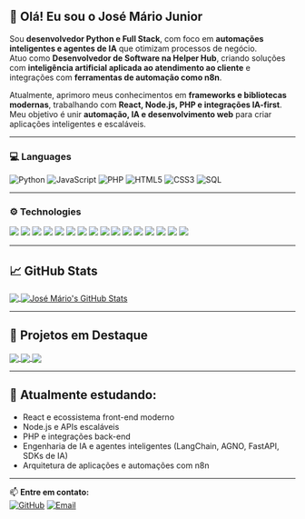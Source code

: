 ## 👋 Olá! Eu sou o José Mário Junior  

Sou **desenvolvedor Python e Full Stack**, com foco em **automações inteligentes e agentes de IA** que otimizam processos de negócio.  
Atuo como **Desenvolvedor de Software na Helper Hub**, criando soluções com **inteligência artificial aplicada ao atendimento ao cliente** e integrações com **ferramentas de automação como n8n**.  

Atualmente, aprimoro meus conhecimentos em **frameworks e bibliotecas modernas**, trabalhando com **React, Node.js, PHP e integrações IA-first**.  
Meu objetivo é unir **automação, IA e desenvolvimento web** para criar aplicações inteligentes e escaláveis.  

---

### 💻 Languages

![Python](https://img.shields.io/badge/-Python-000?&logo=Python)
![JavaScript](https://img.shields.io/badge/-JavaScript-000?&logo=JavaScript)
![PHP](https://img.shields.io/badge/-PHP-000?&logo=PHP)
![HTML5](https://img.shields.io/badge/-HTML5-000?&logo=HTML5)
![CSS3](https://img.shields.io/badge/-CSS3-000?&logo=CSS3)
![SQL](https://img.shields.io/badge/-SQL-000?&logo=MySQL)

---

### ⚙️ Technologies

![](https://img.shields.io/badge/OS-Linux-informational?style=flat&logo=linux&logoColor=white&color=2bbc8a)
![](https://img.shields.io/badge/OS-Windows-informational?style=flat&logo=windows&logoColor=white&color=2bbc8a)
![](https://img.shields.io/badge/OS-WSL-informational?style=flat&logo=ubuntu&logoColor=white&color=2bbc8a)
![](https://img.shields.io/badge/Editor-VS_Code-informational?style=flat&logo=visualstudiocode&logoColor=white&color=2bbc8a)
![](https://img.shields.io/badge/Framework-React-informational?style=flat&logo=react&logoColor=white&color=2bbc8a)
![](https://img.shields.io/badge/Framework-FastAPI-informational?style=flat&logo=fastapi&logoColor=white&color=2bbc8a)
![](https://img.shields.io/badge/Framework-LangChain-informational?style=flat&logo=chainlink&logoColor=white&color=2bbc8a)
![](https://img.shields.io/badge/Framework-AGNO-informational?style=flat&logo=openai&logoColor=white&color=2bbc8a)
![](https://img.shields.io/badge/Framework-Google_Generative_AI-informational?style=flat&logo=google&logoColor=white&color=2bbc8a)
![](https://img.shields.io/badge/Automation-n8n-informational?style=flat&logo=n8n&logoColor=white&color=2bbc8a)
![](https://img.shields.io/badge/Backend-Node.js-informational?style=flat&logo=node.js&logoColor=white&color=2bbc8a)
![](https://img.shields.io/badge/Database-PostgreSQL-informational?style=flat&logo=postgresql&logoColor=white&color=2bbc8a)
![](https://img.shields.io/badge/Database-MySQL-informational?style=flat&logo=mysql&logoColor=white&color=2bbc8a)
![](https://img.shields.io/badge/Tools-Docker-informational?style=flat&logo=docker&logoColor=white&color=2bbc8a)
![](https://img.shields.io/badge/Version_Control-Git-informational?style=flat&logo=git&logoColor=white&color=2bbc8a)
![](https://img.shields.io/badge/Cloud-Digital_Ocean-informational?style=flat&logo=digitalocean&logoColor=white&color=2bbc8a)

---

## 📈 GitHub Stats

<a href="https://github.com/JoseMarioJunior2000">
  <img align="center" src="https://github-readme-stats.vercel.app/api/top-langs/?username=JoseMarioJunior2000&hide=java,tex&title_color=ffffff&text_color=c9cacc&icon_color=2bbc8a&bg_color=1d1f21&langs_count=4" />
</a>
<a href="https://github.com/JoseMarioJunior2000">
  <img align="center" src="https://github-readme-stats.vercel.app/api?username=JoseMarioJunior2000&show_icons=true&line_height=27&count_private=true&title_color=ffffff&text_color=c9cacc&icon_color=2bbc8a&bg_color=1d1f21" alt="José Mário's GitHub Stats" />
</a>

---

## 🌟 Projetos em Destaque

<a href="https://github.com/JoseMarioJunior2000/Agent-Agno-LangFuse">
  <img align="center" src="https://github-readme-stats.vercel.app/api/pin/?username=JoseMarioJunior2000&repo=Agent-Agno-LangFuse&title_color=ffffff&text_color=c9cacc&icon_color=2bbc8a&bg_color=1d1f21" />
</a>

<a href="https://github.com/JoseMarioJunior2000/App_Streamlit">
  <img align="center" src="https://github-readme-stats.vercel.app/api/pin/?username=JoseMarioJunior2000&repo=App_Streamlit&title_color=ffffff&text_color=c9cacc&icon_color=2bbc8a&bg_color=1d1f21" />
</a>

<a href="https://github.com/JoseMarioJunior2000/FastAPI-React">
  <img align="center" src="https://github-readme-stats.vercel.app/api/pin/?username=JoseMarioJunior2000&repo=FastAPI-React&title_color=ffffff&text_color=c9cacc&icon_color=2bbc8a&bg_color=1d1f21" />
</a>

---

## 🌱 Atualmente estudando:
- React e ecossistema front-end moderno  
- Node.js e APIs escaláveis  
- PHP e integrações back-end  
- Engenharia de IA e agentes inteligentes (LangChain, AGNO, FastAPI, SDKs de IA)  
- Arquitetura de aplicações e automações com n8n  

---

📫 **Entre em contato:**  
[![GitHub](https://img.shields.io/badge/GitHub-100000?style=for-the-badge&logo=github&logoColor=white)](https://github.com/JoseMarioJunior2000)
[![Email](https://img.shields.io/badge/Email-jmsjunior2000%40hotmail.com-informational?style=for-the-badge&logo=microsoft-outlook&logoColor=white&color=0078D4)](mailto:jmsjunior2000@hotmail.com)
